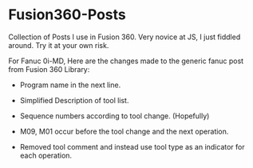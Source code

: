 # Fusion360-Posts
Collection of Posts I use in Fusion 360.
Very novice at JS, I just fiddled around. Try it at your own risk.

For Fanuc 0i-MD, Here are the changes made to the generic fanuc post from Fusion 360 Library:
- Program name in the next line.
- Simplified Description of tool list.

- Sequence numbers according to tool change. (Hopefully)
- M09, M01 occur before the tool change and the next operation.

- Removed tool comment and instead use tool type as an indicator for each operation.
